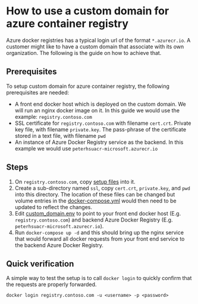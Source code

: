 # How to use a custom domain for azure container registry

Azure docker registries has a typical login url of the format `*.azurecr.io`. A customer might like to have a custom domain that associate with its own organization. The following is the guide on how to achieve that.

## Prerequisites

To setup custom domain for azure container registry, the following prerequisites are needed:

* A front end docker host which is deployed on the custom domain. We will run an nginx docker image on it. In this guide we would use the example: `registry.contoso.com`
* SSL certificate for `registry.contoso.com` with filename `cert.crt`. Private key file, with filename `private.key`. The pass-phrase of the certificate stored in a text file, with filename `pwd`
* An instance of Azure Docker Registry service as the backend. In this example we would use `peterhsuacr-microsoft.azurecr.io`

## Steps

1. On `registry.contoso.com`, copy [setup files](custom-id/) into it.
2. Create a sub-directory named `ssl`, copy `cert.crt`, `private.key`, and `pwd` into this directory. The location of these files can be changed but volume entries in the [docker-compose.yml](custom-id/docker-compose.yml#L11-L13) would then need to be updated to reflect the changes.
3. Edit [custom_domain.env](custom-domain/custom_domain.env) to point to your front end docker host (E.g. `registry.contoso.com`) and backend Azure Docker Registry (E.g. `peterhsuacr-microsoft.azurecr.io`).
4. Run `docker-compose up -d` and this should bring up the nginx service that would forward all docker requests from your front end service to the backend Azure Docker Registry.

## Quick verification

A simple way to test the setup is to call `docker login` to quickly confirm that the requests are properly forwarded.

`docker login registry.contoso.com -u <username> -p <password>`
